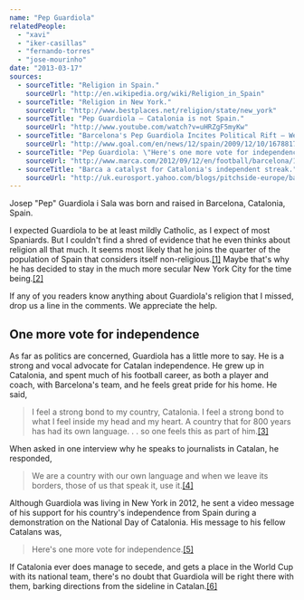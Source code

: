 ```yaml
---
name: "Pep Guardiola"
relatedPeople:
  - "xavi"
  - "iker-casillas"
  - "fernando-torres"
  - "jose-mourinho"
date: "2013-03-17"
sources:
  - sourceTitle: "Religion in Spain."
    sourceUrl: "http://en.wikipedia.org/wiki/Religion_in_Spain"
  - sourceTitle: "Religion in New York."
    sourceUrl: "http://www.bestplaces.net/religion/state/new_york"
  - sourceTitle: "Pep Guardiola – Catalonia is not Spain."
    sourceUrl: "http://www.youtube.com/watch?v=uHRZgF5myKw"
  - sourceTitle: "Barcelona's Pep Guardiola Incites Political Rift – We Are Our Own Country With Our Own Language."
    sourceUrl: "http://www.goal.com/en/news/12/spain/2009/12/10/1678817/barcelonas-pep-guardiola-incites-political-rift-we-are-our"
  - sourceTitle: "Pep Guardiola: \"Here's one more vote for independence.\""
    sourceUrl: "http://www.marca.com/2012/09/12/en/football/barcelona/1347470330.html"
  - sourceTitle: "Barca a catalyst for Catalonia's independent streak."
    sourceUrl: "http://uk.eurosport.yahoo.com/blogs/pitchside-europe/barca-catalyst-catalonia-independent-streak-165604732.html"
---
```


Josep "Pep" Guardiola i Sala was born and raised in Barcelona, Catalonia, Spain.

I expected Guardiola to be at least mildly Catholic, as I expect of most Spaniards. But I couldn't find a shred of evidence that he even thinks about religion all that much. It seems most likely that he joins the quarter of the population of Spain that considers itself non-religious.<a class="source-citation" href="#http://en.wikipedia.org/wiki/Religion_in_Spain" title="Religion in Spain.">[1]</a> Maybe that's why he has decided to stay in the much more secular New York City for the time being.<a class="source-citation" href="#http://www.bestplaces.net/religion/state/new_york" title="Religion in New York.">[2]</a>

If any of you readers know anything about Guardiola's religion that I missed, drop us a line in the comments. We appreciate the help.


## One more vote for independence

As far as politics are concerned, Guardiola has a little more to say. He is a strong and vocal advocate for Catalan independence. He grew up in Catalonia, and spent much of his football career, as both a player and coach, with Barcelona's team, and he feels great pride for his home. He said,

>I feel a strong bond to my country, Catalonia. I feel a strong bond to what I feel inside my head and my heart. A country that for 800 years has had its own language. . . so one feels this as part of him.<a class="source-citation" href="#http://www.youtube.com/watch?v=uHRZgF5myKw" title="Pep Guardiola – Catalonia is not Spain.">[3]</a>

When asked in one interview why he speaks to journalists in Catalan, he responded,

>We are a country with our own language and when we leave its borders, those of us that speak it, use it.<a class="source-citation" href="#http://www.goal.com/en/news/12/spain/2009/12/10/1678817/barcelonas-pep-guardiola-incites-political-rift-we-are-our" title="Barcelona&apos;s Pep Guardiola Incites Political Rift – We Are Our Own Country With Our Own Language.">[4]</a>

Although Guardiola was living in New York in 2012, he sent a video message of his support for his country's independence from Spain during a demonstration on the National Day of Catalonia. His message to his fellow Catalans was,

>Here's one more vote for independence.<a class="source-citation" href="#http://www.marca.com/2012/09/12/en/football/barcelona/1347470330.html" title="Pep Guardiola: &quot;Here&apos;s one more vote for independence.&quot;">[5]</a>

If Catalonia ever does manage to secede, and gets a place in the World Cup with its national team, there's no doubt that Guardiola will be right there with them, barking directions from the sideline in Catalan.<a class="source-citation" href="#http://uk.eurosport.yahoo.com/blogs/pitchside-europe/barca-catalyst-catalonia-independent-streak-165604732.html" title="Barca a catalyst for Catalonia&apos;s independent streak.">[6]</a>